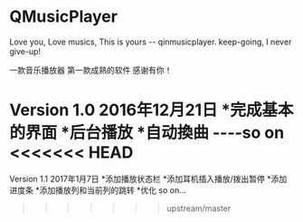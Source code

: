 # QMusicPlayer
Love you, Love musics, This is yours -- qinmusicplayer. keep-going, I never give-up!

一款音乐播放器
第一款成熟的软件
感谢有你！


Version 1.0   2016年12月21日
*完成基本的界面
*后台播放
*自动換曲
----so on
<<<<<<< HEAD
=======

Version 1.1   2017年1月7日
*添加播放状态栏
*添加耳机插入播放/拨出暂停
*添加进度条
*添加播放列和当前列的跳转
*优化 so on...
>>>>>>> upstream/master
